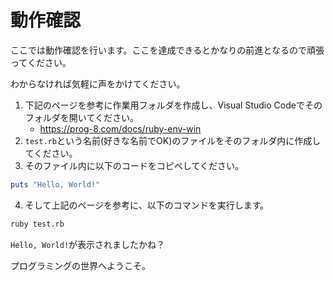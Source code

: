 # 動作確認

ここでは動作確認を行います。ここを達成できるとかなりの前進となるので頑張ってください。

わからなければ気軽に声をかけてください。

1. 下記のページを参考に作業用フォルダを作成し、Visual Studio Codeでそのフォルダを開いてください。
    * https://prog-8.com/docs/ruby-env-win
2. `test.rb`という名前(好きな名前でOK)のファイルをそのフォルダ内に作成してください。
3. そのファイル内に以下のコードをコピペしてください。
```ruby
puts "Hello, World!"
```
4. そして上記のページを参考に、以下のコマンドを実行します。
```sh
ruby test.rb
```

`Hello, World!`が表示されましたかね？

プログラミングの世界へようこそ。
